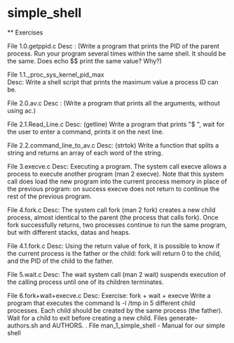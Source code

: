 # simple_shell

** Exercises

File 1.0.getppid.c 
Desc : (Write a program that prints the PID of the parent process. Run your program      several times within the same shell. It should be the same. Does echo $$ print the same value? Why?)

File 1.1._proc_sys_kernel_pid_max  
Desc: Write a shell script that prints the maximum value a process ID can be.

File 2.0.av.c 
Desc : (Write a program that prints all the arguments, without using ac.)

File 2.1.Read_Line.c 
Desc: (getline) Write a program that prints "$ ", wait for the user to enter a command, prints it on the next line.

File 2.2.command_line_to_av.c 
Desc: (strtok) Write a function that splits a string and returns an array of each word of the string.

File 3.execve.c 
Desc: Executing a program. The system call execve allows a process to execute another program (man 2 execve). Note that this system call does load the new program into the current process memory in place of the previous program: on success execve does not return to continue the rest of the previous program.

File 4.fork.c 
Desc: The system call fork (man 2 fork) creates a new child process, almost identical to the parent (the process that calls fork). Once fork successfully returns, two processes continue to run the same program, but with different stacks, datas and heaps.

File 4.1.fork.c 
Desc: Using the return value of fork, it is possible to know if the current process is the father or the child: fork will return 0 to the child, and the PID of the child to the father.

File 5.wait.c 
Desc:  The wait system call (man 2 wait) suspends execution of the calling process until one of its children terminates.

File 6.fork+wait+execve.c
Desc:  Exercise: fork + wait + execve Write a program that executes the command ls -l /tmp in 5 different child processes. Each child should be created by the same process (the father). Wait for a child to exit before creating a new child.
Files generate-authors.sh and AUTHORS. . File man_1_simple_shell - Manual for our simple shell